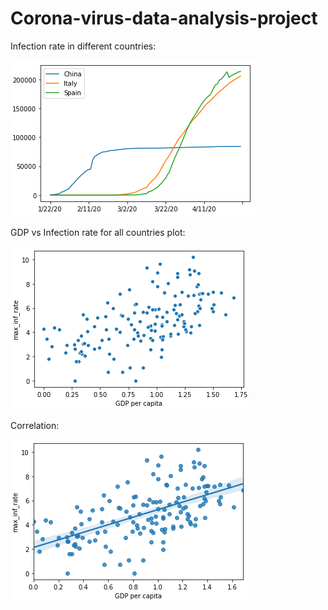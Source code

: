 # Corona-virus-data-analysis-project

Infection rate in different countries:


![Infection rate in different countries](https://github.com/SrilakshmiSripathi/Corona-virus-data-analysis-project/blob/master/Capture.PNG)

GDP vs Infection rate for all countries plot:


![GDP vs Infection rate for all countries plot](https://github.com/SrilakshmiSripathi/Corona-virus-data-analysis-project/blob/master/gdpvsinfectionrate.PNG)

Correlation:


![Correlation](https://github.com/SrilakshmiSripathi/Corona-virus-data-analysis-project/blob/master/trendline.PNG)
